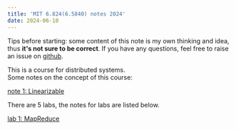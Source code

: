 ```yaml
---
title: 'MIT 6.824(6.5840) notes 2024'
date: 2024-06-10
---
```


Tips before starting: some content of this note is my own thinking and idea, thus **it's not sure to be correct**. If you have any questions, feel free to raise an issue on [github](https://github.com/corporal9736/blog/issues).

This is a course for distributed systems.  
Some notes on the concept of this course:

[note 1: Linearizable](./note1_linearizable.md)


There are 5 labs, the notes for labs are listed below.

[lab 1: MapReduce](./lab1.md)
